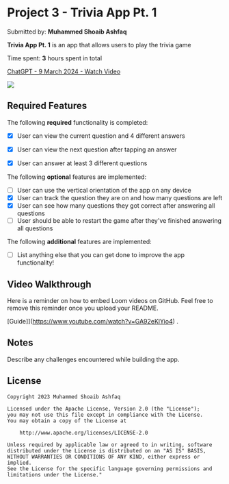 # Project 3 - Trivia App Pt. 1

Submitted by: **Muhammed Shoaib Ashfaq**

**Trivia App Pt. 1** is an app that allows users to play the trivia game

Time spent: **3** hours spent in total

<div>
    <a href="https://www.loom.com/share/962f56d6e0074cb1845281fa43b5fc60">
      <p>ChatGPT - 9 March 2024 - Watch Video</p>
    </a>
    <a href="https://www.loom.com/share/962f56d6e0074cb1845281fa43b5fc60">
      <img style="max-width:300px;" src="https://cdn.loom.com/sessions/thumbnails/962f56d6e0074cb1845281fa43b5fc60-with-play.gif">
    </a>
</div>

## Required Features

The following **required** functionality is completed:

- [x] User can view the current question and 4 different answers
- [x] User can view the next question after tapping an answer
- [x] User can answer at least 3 different questions


The following **optional** features are implemented:

- [ ] User can use the vertical orientation of the app on any device
- [x] User can track the question they are on and how many questions are left
- [x] User can see how many questions they got correct after answering all questions
- [ ] User should be able to restart the game after they've finished answering all questions

The following **additional** features are implemented:

- [ ] List anything else that you can get done to improve the app functionality!

## Video Walkthrough

Here is a reminder on how to embed Loom videos on GitHub. Feel free to remove this reminder once you upload your README. 

[Guide]](https://www.youtube.com/watch?v=GA92eKlYio4) .

## Notes

Describe any challenges encountered while building the app.

## License

    Copyright 2023 Muhammed Shoaib Ashfaq

    Licensed under the Apache License, Version 2.0 (the "License");
    you may not use this file except in compliance with the License.
    You may obtain a copy of the License at

        http://www.apache.org/licenses/LICENSE-2.0

    Unless required by applicable law or agreed to in writing, software
    distributed under the License is distributed on an "AS IS" BASIS,
    WITHOUT WARRANTIES OR CONDITIONS OF ANY KIND, either express or implied.
    See the License for the specific language governing permissions and
    limitations under the License."
